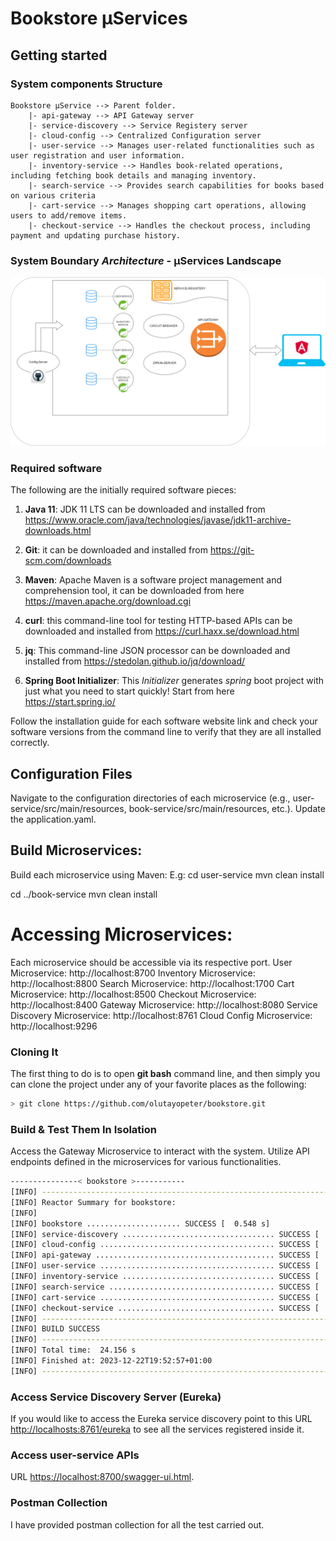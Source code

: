 # Bookstore μServices 


## Getting started
### System components Structure
```
Bookstore μService --> Parent folder.
    |- api-gateway --> API Gateway server
    |- service-discovery --> Service Registery server
    |- cloud-config --> Centralized Configuration server
    |- user-service --> Manages user-related functionalities such as user registration and user information.
    |- inventory-service --> Handles book-related operations, including fetching book details and managing inventory.
    |- search-service --> Provides search capabilities for books based on various criteria
    |- cart-service --> Manages shopping cart operations, allowing users to add/remove items.
    |- checkout-service --> Handles the checkout process, including payment and updating purchase history.
```

### System Boundary *Architecture* - μServices Landscape

![System Boundary](app-architecture.drawio.png)

### Required software

The following are the initially required software pieces:

1. **Java 11**: JDK 11 LTS can be downloaded and installed from https://www.oracle.com/java/technologies/javase/jdk11-archive-downloads.html

1. **Git**: it can be downloaded and installed from https://git-scm.com/downloads

1. **Maven**: Apache Maven is a software project management and comprehension tool, it can be downloaded from here https://maven.apache.org/download.cgi

1. **curl**: this command-line tool for testing HTTP-based APIs can be downloaded and installed from https://curl.haxx.se/download.html

1. **jq**: This command-line JSON processor can be downloaded and installed from https://stedolan.github.io/jq/download/

1. **Spring Boot Initializer**: This *Initializer* generates *spring* boot project with just what you need to start quickly! Start from here https://start.spring.io/


Follow the installation guide for each software website link and check your software versions from the command line to verify that they are all installed correctly.

## Configuration Files

Navigate to the configuration directories of each microservice (e.g., user-service/src/main/resources, book-service/src/main/resources, etc.).
Update the application.yaml.

## Build Microservices:

Build each microservice using Maven:
E.g:
cd user-service
mvn clean install

cd ../book-service
mvn clean install

# Accessing Microservices:

Each microservice should be accessible via its respective port.
User Microservice: http://localhost:8700
Inventory Microservice: http://localhost:8800
Search Microservice: http://localhost:1700
Cart Microservice: http://localhost:8500
Checkout Microservice: http://localhost:8400
Gateway Microservice: http://localhost:8080
Service Discovery Microservice: http://localhost:8761
Cloud Config Microservice: http://localhost:9296

### Cloning It

The first thing to do is to open **git bash** command line, and then simply you can clone the project under any of your favorite places as the following:

```bash
> git clone https://github.com/olutayopeter/bookstore.git
```

### Build & Test Them In Isolation

Access the Gateway Microservice to interact with the system.
Utilize API endpoints defined in the microservices for various functionalities.



```bash
---------------< bookstore >-----------
[INFO] ------------------------------------------------------------------------
[INFO] Reactor Summary for bookstore:
[INFO] 
[INFO] bookstore ..................... SUCCESS [  0.548 s]
[INFO] service-discovery .................................. SUCCESS [  3.126 s]
[INFO] cloud-config ....................................... SUCCESS [  1.595 s]
[INFO] api-gateway ........................................ SUCCESS [  1.697 s]
[INFO] user-service ....................................... SUCCESS [  2.546 s]
[INFO] inventory-service .................................. SUCCESS [  2.214 s]
[INFO] search-service ..................................... SUCCESS [  2.072 s]
[INFO] cart-service ....................................... SUCCESS [  2.241 s]
[INFO] checkout-service ................................... SUCCESS [  2.197 s]
[INFO] ------------------------------------------------------------------------
[INFO] BUILD SUCCESS
[INFO] ------------------------------------------------------------------------
[INFO] Total time:  24.156 s
[INFO] Finished at: 2023-12-22T19:52:57+01:00
[INFO] ------------------------------------------------------------------------
```

### Access Service Discovery Server (Eureka)
If you would like to access the Eureka service discovery point to this URL [http://localhosts:8761/eureka](https://localhost:8761/eureka) to see all the services registered inside it. 

### Access user-service APIs
 URL [https://localhost:8700/swagger-ui.html](https://localhost:8700/swagger-ui.html).


### Postman Collection
I have provided postman collection for all the test carried out.

